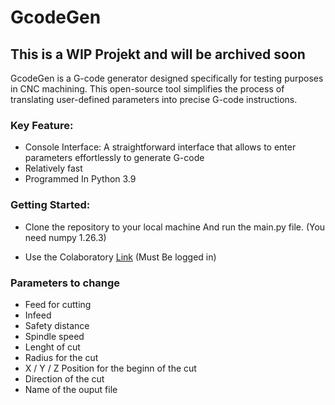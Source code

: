 # GcodeGen

## This is a WIP Projekt and will be archived soon
GcodeGen is a G-code generator designed specifically for testing purposes in CNC machining. This open-source tool simplifies the process of translating user-defined parameters into precise G-code instructions.
### Key Feature:

* Console Interface: A straightforward interface that allows to enter parameters effortlessly to generate G-code
* Relatively fast
* Programmed In Python 3.9

### Getting Started:


* Clone the repository to your local machine And run the main.py file. (You need numpy 1.26.3)

* Use the Colaboratory [Link](https://colab.research.google.com/drive/1RNuTV2ibV9yCcWHlzD7E91hrsKa2-EdN?usp=sharing) (Must Be logged in)

### Parameters to change

* Feed for cutting
* Infeed
* Safety distance
* Spindle speed 
* Lenght of cut
* Radius for the cut
* X / Y / Z Position for the beginn of the cut 
* Direction of the cut
* Name of the ouput file


